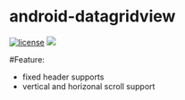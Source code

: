 # android-datagridview
[![license](https://img.shields.io/aur/license/yaourt.svg?style=flat)](https://github.com/pscj/android-datagridview/blob/master/LICENSE)
![](https://github.com/pscj/android-datagridview/blob/master/screenshot/screenshot.gif)

#Feature:
* fixed header supports
* vertical and horizonal scroll support


